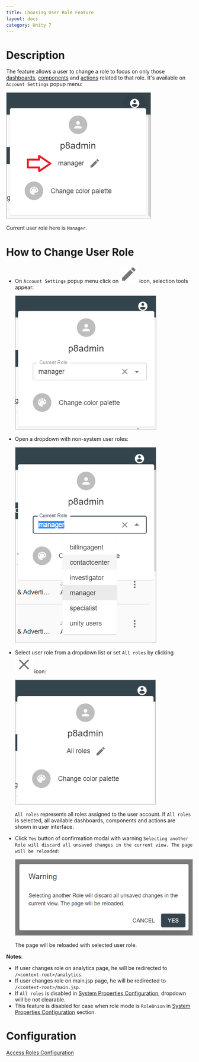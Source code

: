 ```yaml
---
title: Choosing User Role Feature
layout: docs
category: Unity 7
---
```

# Description

The feature allows a user to change a role to focus on only those [dashboards](../../configuration/dashboards.md), 
[components](../../configuration/dashboards/component-tag.md) and [actions](../../configuration/actions.md) 
related to that role. 
It's available on `Account Settings` popup menu:

![User Role](images/current-user-role.png)

Current user role here is `Manager`.

# How to Change User Role

- On `Account Settings` popup menu click on ![change](images/icons/edit.svg) icon, selection tools appear:  
    
    ![User Role Dropdown](images/current-user-role-dropdown.png) 

- Open a dropdown with non-system user roles:
    
    ![Changing User Role](images/changing-user-role.png) 
    
- Select user role from a dropdown list or set `All roles` by clicking ![remove](images/icons/remove.svg) icon:
    
    ![All User Role](images/all-user-role.png)  
    
    `All roles` represents all roles assigned to the user account. If `All roles` is selected, all available dashboards, components and actions are shown in user interface.
    
- Click `Yes` button of confirmation modal with warning `Selecting another Role will discard all unsaved changes in the current view. The page will be reloaded`:
    
    ![Changing User Role Confirmation](images/changing-user-confirmation.png)
    
    The page will be reloaded with selected user role.

**Notes**: 
- If user changes role on analytics page, he will be redirected to `/<context-root>/analytics`.
- If user changes role on main.jsp page, he will be redirected to `/<context-root>/main.jsp`.
- If `All roles` is disabled in [System Properties Configuration](../../configuration/tags-list/system-properties-tag.md), dropdown will be not clearable.
- This feature is disabled for case when role mode is `RoleUnion` in 
[System Properties Configuration](../../configuration/tags-list/system-properties-tag.md) section.

# Configuration

[Access Roles Configuration](../../configuration/tags-list/access-roles-tag.md)
